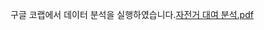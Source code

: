
구글 코랩에서 데이터 분석을 실행하였습니다.[자전거 대여 분석.pdf](https://github.com/user-attachments/files/16921617/default.pdf)



